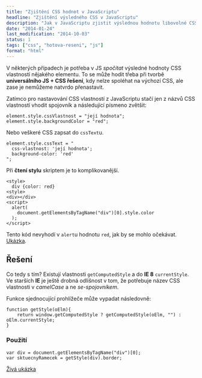 ```yaml
---
title: "Zjištění CSS hodnot v JavaScriptu"
headline: "Zjištění výsledného CSS v JavaScriptu"
description: "Jak v JavaScriptu zjistit výslednou hodnotu libovolné CSS vlastnosti určitého elementu."
date: "2014-01-24"
last_modification: "2014-10-03"
status: 1
tags: ["css", "hotova-reseni", "js"]
format: "html"
---
```


<p>V některých případech je potřeba v JS <i>spočítat</i> výsledné hodnoty CSS vlastností nějakého elementu. To se může hodit třeba při tvorbě <b>universálního JS + CSS řešení</b>, kdy nelze spoléhat na výchozí CSS, ale zase je nemůžeme natvrdo přenastavit.</p>

<p>Zatímco pro nastavování CSS vlastností z JavaScriptu stačí jen z názvů CSS vlastností vhodit spojovník a následující písmeno zvětšit:</p>

<pre><code>element.style.cssVlastnost = "její hodnota";
element.style.backgroundColor = "red";</code></pre>

<p>Nebo veškeré CSS zapsat do <code>cssText</code>u.</p>

<pre><code>element.style.cssText = "
  css-vlastnost: 'její hodnota'; 
  background-color: 'red'
";</code></pre>

<p>Při <b>čtení stylu</b> skriptem je to komplikovanější.</p>

<pre><code>&lt;style>
  div {color: red}
&lt;style>
&lt;div>&lt;/div>
&lt;script>
  alert(
    document.getElementsByTagName("div")[0].style.color
  );
&lt;/script></code></pre>

<p>Tento kód nevyhodí v <code>alert</code>u hodnotu <code>red</code>, jak by se mohlo očekávat. <a href="http://kod.djpw.cz/tlbb">Ukázka</a>.</p>

<h2 id="reseni">Řešení</h2>
<p>Co tedy s tím? Existují vlastnosti <code>getComputedStyle</code> a do <b>IE 8</b> <code>currentStyle</code>. Ve starších <b>IE</b> je ještě drobná odlišnost v tom, že potřebuje název CSS vlastnosti v <i>camelCase</i> a ne <i>se-spojovníkem</i>.</p>

<p>Funkce sjednocující prohlížeče může vypadat následovně:</p>

<!--<pre><code>function getStyle(oElm, strCssRule) {
  var strValue = "";
  if (document.defaultView &amp;&amp; document.defaultView.getComputedStyle) {
    strValue = document.defaultView.getComputedStyle(oElm, "").getPropertyValue(strCssRule);
  } else if (oElm.currentStyle) {
    strCssRule = strCssRule.replace(/\-(\w)/g, function (strMatch, p1) {
      return p1.toUpperCase();
    });
    strValue = oElm.currentStyle[strCssRule];
  }
  return strValue;
}</code></pre>-->

<pre><code>function getStyle(oElm){
    return window.getComputedStyle ? getComputedStyle(oElm, "") : oElm.currentStyle;
}</code></pre>

<h3 id="pouzit">Použití</h3>
<pre><code>var div = document.getElementsByTagName("div")[0];
var sktuecnyRamecek = getStyle(div).border;</code></pre>

<!--
<p><a href="http://kod.djpw.cz/wlbb">Živá ukázka</a>.</p>
-->

<p><a href="http://kod.djpw.cz/gobb">Živá ukázka</a></p>

